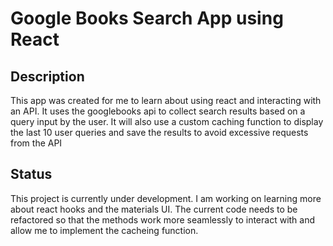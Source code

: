 # Google Books Search App using React

## Description 
This app was created for me to learn about using react and interacting with an API. It uses the googlebooks api to collect search results based on a query input by the user. It will also use a custom caching function to display the last 10 user queries and save the results to avoid excessive requests from the API

## Status 
This project is currently under development. I am working on learning more about react hooks and the materials UI. The current code needs to be refactored so that the methods work more seamlessly to interact with and allow me to implement the cacheing function.
